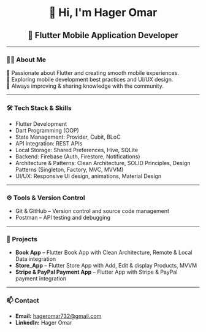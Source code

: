 <h1 align="center">👋 Hi, I'm Hager Omar</h1>
<h2 align="center">🚀 Flutter Mobile Application Developer</h2>

---

### 👨‍💻 About Me
💙 Passionate about Flutter and creating smooth mobile experiences.  
📱 Exploring mobile development best practices and UI/UX design.  
🌱 Always improving & sharing knowledge with the community.  

---

### 🛠 Tech Stack & Skills
- Flutter Development  
- Dart Programming (OOP)  
- State Management: Provider, Cubit, BLoC  
- API Integration: REST APIs  
- Local Storage: Shared Preferences, Hive, SQLite  
- Backend: Firebase (Auth, Firestore, Notifications)  
- Architecture & Patterns: Clean Architecture, SOLID Principles, Design Patterns (Singleton, Factory, MVC, MVVM)  
- UI/UX: Responsive UI design, animations, Material Design  

---

### ⚙️ Tools & Version Control
- Git & GitHub – Version control and source code management  
- Postman – API testing and debugging  

---

### 📂 Projects
- **Book App** – Flutter Book App with Clean Architecture, Remote & Local Data integration  
- **Store_App** – Flutter Store App with Add, Edit & display Products, MVVM  
- **Stripe & PayPal Payment App** – Flutter App with Stripe & PayPal payment integration  

---

### 📫 Contact
- **Email:** hageromar732@gmail.com  
- **LinkedIn:** Hager Omar

